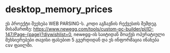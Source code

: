 # desktop_memory_prices
ეს პროექტი შეეხება WEB PARSING-ს.
კოდი აგზავნის რექვესთს შემდეგ მისამართზე: https://www.newegg.com/tools/custom-pc-builder/pl/ID-147/Page-{page}?diywishlist=0, newegg-ის საიტიდან მოაქვს ოპერატიული მეხსიერებები თავისი ფასებით 5 გვერდიდან და ეს ინფორმაცია ინახება csv ფაილში. 

